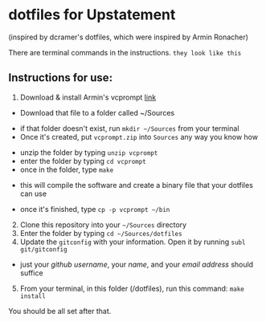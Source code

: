 # dotfiles for Upstatement

(inspired by dcramer's dotfiles, which were inspired by Armin Ronacher)

There are terminal commands in the instructions. `they look like this`

## Instructions for use:

1. Download & install Armin's vcprompt [link](https://github.com/Upstatement/Upstatement/blob/master/vcprompt.zip?raw=true)
 * Download that file to a folder called ~/Sources
  - if that folder doesn't exist, run `mkdir ~/Sources` from your terminal
  - Once it's created, put `vcprompt.zip` into `Sources` any way you know how
 * unzip the folder by typing `unzip vcprompt`
 * enter the folder by typing `cd vcprompt`
 * once in the folder, type `make`
  - this will compile the software and create a binary file that your dotfiles can use
 * once it's finished, type `cp -p vcprompt ~/bin`
2. Clone this repository into your `~/Sources` directory
3. Enter the folder by typing `cd ~/Sources/dotfiles`
4. Update the `gitconfig` with your information. Open it by running `subl git/gitconfig`
 * just your *github username*, your *name*, and your *email address* should suffice
5. From your terminal, in this folder (/dotfiles), run this command: `make install`

You should be all set after that.

